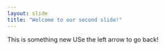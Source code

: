 ```yaml
---
layout: slide
title: "Welcome to our second slide!"
---
```

This is something new
USe the left arrow to go back!

